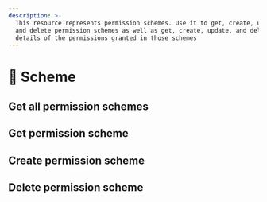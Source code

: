 ```yaml
---
description: >-
  This resource represents permission schemes. Use it to get, create, update,
  and delete permission schemes as well as get, create, update, and delete
  details of the permissions granted in those schemes
---
```


# 🚪 Scheme

## Get all permission schemes

## Get permission scheme

## Create permission scheme

## Delete permission scheme

